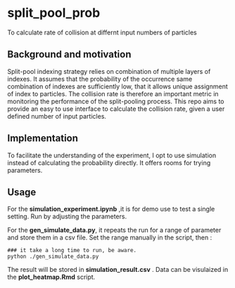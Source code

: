 # split_pool_prob
To calculate rate of collision at differnt input numbers of particles
## Background and motivation
Split-pool indexing strategy relies on combination of multiple layers of indexes. It assumes that the probability of the occurrence same combination of indexes are sufficiently low, that it allows unique assignment of index to particles. The collision rate is therefore an important metric in monitoring the performance of the split-pooling process.
This repo aims to provide an easy to use interface to calculate the collision rate, given a user defined number of input particles. 

## Implementation 
To facilitate the understanding of the experiment, I opt to use simulation instead of calculating the probability directly. It offers rooms for trying parameters. 

## Usage
For the __simulation_experiment.ipynb__ ,it is for demo use to test a single setting. Run by adjusting the parameters.

For the __gen_simulate_data.py__, it repeats the run for a range of parameter and store them in a csv file. Set the range manually in the script, then : 
```
### it take a long time to run, be aware.
python ./gen_simulate_data.py
```
The result will be stored in __simulation_result.csv__ . Data can be visulaized in the __plot_heatmap.Rmd__ script. 
